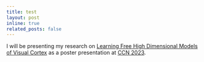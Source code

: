 ```yaml
---
title: test
layout: post
inline: true
related_posts: false
---
```


I will be presenting my research on <a href="https://2023.ccneuro.org/view_paper.php?PaperNum=1352">Learning Free High Dimensional Models of Visual Cortex</a> as a poster presentation at <a href="https://2023.ccneuro.org/">CCN 2023</a>.
